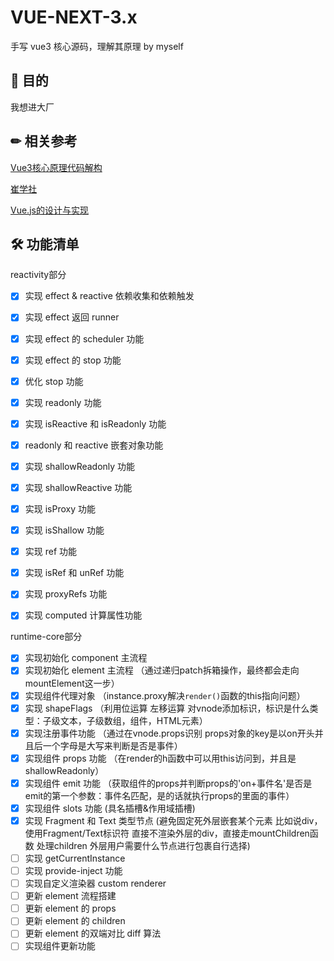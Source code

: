 # VUE-NEXT-3.x

手写 vue3 核心源码，理解其原理 by myself

## 🙌 目的

我想进大厂

## ✏ 相关参考
[Vue3核心原理代码解构](https://juejin.cn/column/7089244418703622175)

[崔学社](https://github.com/cuixiaorui/mini-vue)

[Vue.js的设计与实现](https://item.jd.com/13611922.html)

## 🛠 功能清单
reactivity部分

- [x] 实现 effect & reactive 依赖收集和依赖触发
- [x] 实现 effect 返回 runner
- [x] 实现 effect 的 scheduler 功能
- [x] 实现 effect 的 stop 功能
- [x] 优化 stop 功能
- [x] 实现 readonly 功能
- [x] 实现 isReactive 和 isReadonly 功能
- [x] readonly 和 reactive 嵌套对象功能
- [x] 实现 shallowReadonly 功能
- [x] 实现 shallowReactive 功能
- [x] 实现 isProxy 功能
- [x] 实现 isShallow 功能
- [x] 实现 ref 功能
- [x] 实现 isRef 和 unRef 功能
- [x] 实现 proxyRefs 功能
- [x] 实现 computed 计算属性功能


runtime-core部分

- [x] 实现初始化 component 主流程
- [x] 实现初始化 element 主流程  （通过递归patch拆箱操作，最终都会走向mountElement这一步）
- [x] 实现组件代理对象  （instance.proxy解决`render()`函数的this指向问题）
- [x] 实现 shapeFlags  （利用位运算 左移运算 对vnode添加标识，标识是什么类型：子级文本，子级数组，组件，HTML元素）
- [x] 实现注册事件功能     （通过在vnode.props识别 props对象的key是以on开头并且后一个字母是大写来判断是否是事件）
- [x] 实现组件 props 功能   （在render的h函数中可以用this访问到，并且是shallowReadonly）
- [x] 实现组件 emit 功能   （获取组件的props并判断props的'on+事件名'是否是emit的第一个参数：事件名匹配，是的话就执行props的里面的事件）
- [x] 实现组件 slots 功能 (具名插槽&作用域插槽)
- [x] 实现 Fragment 和 Text 类型节点  (避免固定死外层嵌套某个元素 比如说div，使用Fragment/Text标识符 直接不渲染外层的div，直接走mountChildren函数  处理children 外层用户需要什么节点进行包裹自行选择)
- [ ] 实现 getCurrentInstance
- [ ] 实现 provide-inject 功能
- [ ] 实现自定义渲染器 custom renderer
- [ ] 更新 element 流程搭建
- [ ] 更新 element 的 props
- [ ] 更新 element 的 children
- [ ] 更新 element 的双端对比 diff 算法
- [ ] 实现组件更新功能
